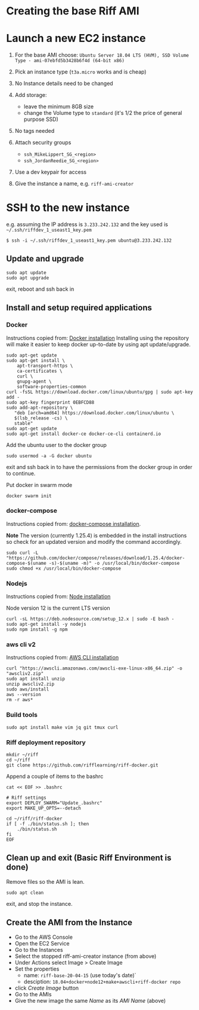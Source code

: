 Creating the base Riff AMI
==========================


# Launch a new EC2 instance

1. For the base AMI choose:
    `Ubuntu Server 18.04 LTS (HVM), SSD Volume Type - ami-07ebfd5b3428b6f4d (64-bit x86)`


1. Pick an instance type (`t3a.micro` works and is cheap)

1. No Instance details need to be changed

1. Add storage:
    - leave the minimum 8GB size
    - change the Volume type to `standard` (it's 1/2 the price of general purpose SSD)

1. No tags needed

1. Attach security groups
    - `ssh_MikeLippert_SG_<region>`
    - `ssh_JordanReedie_SG_<region>`

1. Use a dev keypair for access

1. Give the instance a name, e.g. `riff-ami-creator`


# SSH to the new instance

e.g. assuming the IP address is `3.233.242.132` and the key used is `~/.ssh/riffdev_1_useast1_key.pem`
```
$ ssh -i ~/.ssh/riffdev_1_useast1_key.pem ubuntu@3.233.242.132
```

## Update and upgrade

```
sudo apt update
sudo apt upgrade
```

exit, reboot and ssh back in

## Install and setup required applications

### Docker

Instructions copied from: [Docker installation][docker-install]
Installing using the repository will make it easier to keep docker
up-to-date by using apt update/upgrade.
```
sudo apt-get update
sudo apt-get install \
    apt-transport-https \
    ca-certificates \
    curl \
    gnupg-agent \
    software-properties-common
curl -fsSL https://download.docker.com/linux/ubuntu/gpg | sudo apt-key add -
sudo apt-key fingerprint 0EBFCD88
sudo add-apt-repository \
   "deb [arch=amd64] https://download.docker.com/linux/ubuntu \
   $(lsb_release -cs) \
   stable"
sudo apt-get update
sudo apt-get install docker-ce docker-ce-cli containerd.io
```

Add the ubuntu user to the docker group
```
sudo usermod -a -G docker ubuntu
```

exit and ssh back in to have the permissions from the docker group in
order to continue.

Put docker in swarm mode
```
docker swarm init
```

### docker-compose

Instructions copied from: [docker-compose installation][compose-install].

**Note** The version (currently 1.25.4) is embedded in the install instructions
so check for an updated version and modify the command accordingly.

```
sudo curl -L "https://github.com/docker/compose/releases/download/1.25.4/docker-compose-$(uname -s)-$(uname -m)" -o /usr/local/bin/docker-compose
sudo chmod +x /usr/local/bin/docker-compose
```

### Nodejs

Instructions copied from: [Node installation][node-install]

Node version 12 is the current LTS version
```
curl -sL https://deb.nodesource.com/setup_12.x | sudo -E bash -
sudo apt-get install -y nodejs
sudo npm install -g npm
```

### aws cli v2

Instructions copied from: [AWS CLI installation][awscli-install]

```
curl "https://awscli.amazonaws.com/awscli-exe-linux-x86_64.zip" -o "awscliv2.zip"
sudo apt install unzip
unzip awscliv2.zip 
sudo aws/install 
aws --version
rm -r aws*
```

### Build tools

```
sudo apt install make vim jq git tmux curl
```

### Riff deployment repository

```
mkdir ~/riff
cd ~/riff
git clone https://github.com/rifflearning/riff-docker.git
```

Append a couple of items to the bashrc
```
cat << EOF >> .bashrc

# Riff settings
export DEPLOY_SWARM="Update_.bashrc"
export MAKE_UP_OPTS=--detach

cd ~/riff/riff-docker
if [ -f ./bin/status.sh ]; then
    ./bin/status.sh
fi
EOF
```

## Clean up and exit (Basic Riff Environment is done)
Remove files so the AMI is lean.

```
sudo apt clean
```

exit, and stop the instance.

## Create the AMI from the Instance

- Go to the AWS Console
- Open the EC2 Service
- Go to the Instances
- Select the stopped riff-ami-creator instance (from above)
- Under Actions select Image > Create Image
- Set the properties
    - name: `riff-base-20-04-15` (use today's date)`
    - desciption: `18.04+docker+node12+make+awscli+riff-docker repo`
- click _Create Image_ button
- Go to the AMIs
- Give the new image the same _Name_ as its _AMI Name_ (above)


[docker-install]: <https://docs.docker.com/engine/install/ubuntu/>
[compose-install]: <https://docs.docker.com/compose/install/>
[node-install]: <https://github.com/nodesource/distributions/blob/master/README.md>
[awscli-install]: <https://docs.aws.amazon.com/cli/latest/userguide/install-cliv2-linux.html>


